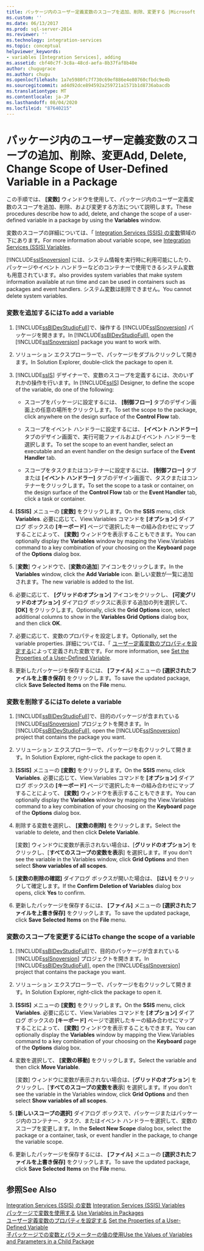 ```yaml
---
title: パッケージ内のユーザー定義変数のスコープを追加、削除、変更する |Microsoft Docs
ms.custom: ''
ms.date: 06/13/2017
ms.prod: sql-server-2014
ms.reviewer: ''
ms.technology: integration-services
ms.topic: conceptual
helpviewer_keywords:
- variables [Integration Services], adding
ms.assetid: cbf40c7f-3c8a-48cd-aefa-8b37faf8b40e
author: chugugrace
ms.author: chugu
ms.openlocfilehash: 1a7e5980fc7f730c69ef886e4e80760cfbdc9e4b
ms.sourcegitcommit: ad4d92dce894592a259721a1571b1d8736abacdb
ms.translationtype: MT
ms.contentlocale: ja-JP
ms.lasthandoff: 08/04/2020
ms.locfileid: "87640215"
---
```

# <a name="add-delete-change-scope-of-user-defined-variable-in-a-package"></a><span data-ttu-id="0d492-102">パッケージ内のユーザー定義変数のスコープの追加、削除、変更</span><span class="sxs-lookup"><span data-stu-id="0d492-102">Add, Delete, Change Scope of User-Defined Variable in a Package</span></span>
  <span data-ttu-id="0d492-103">この手順では、 **[変数]** ウィンドウを使用して、パッケージ内のユーザー定義変数のスコープを追加、削除、および変更する方法について説明します。</span><span class="sxs-lookup"><span data-stu-id="0d492-103">These procedures describe how to add, delete, and change the scope of a user-defined variable in a package by using the **Variables** window.</span></span>  
  
 <span data-ttu-id="0d492-104">変数のスコープの詳細については、「 [Integration Services &#40;SSIS&#41; の変数](integration-services-ssis-variables.md)領域の下にあります。</span><span class="sxs-lookup"><span data-stu-id="0d492-104">For more information about variable scope, see [Integration Services &#40;SSIS&#41; Variables](integration-services-ssis-variables.md).</span></span>  
  
 [!INCLUDE[ssISnoversion](../includes/ssisnoversion-md.md)] <span data-ttu-id="0d492-105">には、システム情報を実行時に利用可能にしたり、パッケージやイベント ハンドラーなどのコンテナーで使用できるシステム変数も用意されています。</span><span class="sxs-lookup"><span data-stu-id="0d492-105">also provides system variables that make system information available at run time and can be used in containers such as packages and event handlers.</span></span> <span data-ttu-id="0d492-106">システム変数は削除できません。</span><span class="sxs-lookup"><span data-stu-id="0d492-106">You cannot delete system variables.</span></span>  
  
### <a name="to-add-a-variable"></a><span data-ttu-id="0d492-107">変数を追加するには</span><span class="sxs-lookup"><span data-stu-id="0d492-107">To add a variable</span></span>  
  
1.  <span data-ttu-id="0d492-108">[!INCLUDE[ssBIDevStudioFull](../includes/ssbidevstudiofull-md.md)]で、操作する [!INCLUDE[ssISnoversion](../includes/ssisnoversion-md.md)] パッケージを開きます。</span><span class="sxs-lookup"><span data-stu-id="0d492-108">In [!INCLUDE[ssBIDevStudioFull](../includes/ssbidevstudiofull-md.md)], open the [!INCLUDE[ssISnoversion](../includes/ssisnoversion-md.md)] package you want to work with.</span></span>  
  
2.  <span data-ttu-id="0d492-109">ソリューション エクスプローラーで、パッケージをダブルクリックして開きます。</span><span class="sxs-lookup"><span data-stu-id="0d492-109">In Solution Explorer, double-click the package to open it.</span></span>  
  
3.  <span data-ttu-id="0d492-110">[!INCLUDE[ssIS](../includes/ssis-md.md)] デザイナーで、変数のスコープを定義するには、次のいずれかの操作を行います。</span><span class="sxs-lookup"><span data-stu-id="0d492-110">In [!INCLUDE[ssIS](../includes/ssis-md.md)] Designer, to define the scope of the variable, do one of the following:</span></span>  
  
    -   <span data-ttu-id="0d492-111">スコープをパッケージに設定するには、 **[制御フロー]** タブのデザイン画面上の任意の場所をクリックします。</span><span class="sxs-lookup"><span data-stu-id="0d492-111">To set the scope to the package, click anywhere on the design surface of the **Control Flow** tab.</span></span>  
  
    -   <span data-ttu-id="0d492-112">スコープをイベント ハンドラーに設定するには、 **[イベント ハンドラー]** タブのデザイン画面で、実行可能ファイルおよびイベント ハンドラーを選択します。</span><span class="sxs-lookup"><span data-stu-id="0d492-112">To set the scope to an event handler, select an executable and an event handler on the design surface of the **Event Handler** tab.</span></span>  
  
    -   <span data-ttu-id="0d492-113">スコープをタスクまたはコンテナーに設定するには、 **[制御フロー]** タブまたは **[イベント ハンドラー]** タブのデザイン画面で、タスクまたはコンテナーをクリックします。</span><span class="sxs-lookup"><span data-stu-id="0d492-113">To set the scope to a task or container, on the design surface of the **Control Flow** tab or the **Event Handler** tab, click a task or container.</span></span>  
  
4.  <span data-ttu-id="0d492-114">**[SSIS]** メニューの **[変数]** をクリックします。</span><span class="sxs-lookup"><span data-stu-id="0d492-114">On the **SSIS** menu, click **Variables**.</span></span> <span data-ttu-id="0d492-115">必要に応じて、View.Variables コマンドを **[オプション]** ダイアログ ボックスの **[キーボード]** ページで選択したキーの組み合わせにマップすることによって、 **[変数]** ウィンドウを表示することもできます。</span><span class="sxs-lookup"><span data-stu-id="0d492-115">You can optionally display the **Variables** window by mapping the View.Variables command to a key combination of your choosing on the **Keyboard** page of the **Options** dialog box.</span></span>  
  
5.  <span data-ttu-id="0d492-116">[**変数**] ウィンドウで、[**変数の追加**] アイコンをクリックします。</span><span class="sxs-lookup"><span data-stu-id="0d492-116">In the **Variables** window, click the **Add Variable** icon.</span></span> <span data-ttu-id="0d492-117">新しい変数が一覧に追加されます。</span><span class="sxs-lookup"><span data-stu-id="0d492-117">The new variable is added to the list.</span></span>  
  
6.  <span data-ttu-id="0d492-118">必要に応じて、 **[グリッドのオプション]** アイコンをクリックし、 **[可変グリッドのオプション]** ダイアログ ボックスに表示する追加の列を選択して、 **[OK]** をクリックします。</span><span class="sxs-lookup"><span data-stu-id="0d492-118">Optionally, click the **Grid Options** icon, select additional columns to show in the **Variables Grid Options** dialog box, and then click **OK**.</span></span>  
  
7.  <span data-ttu-id="0d492-119">必要に応じて、変数のプロパティを設定します。</span><span class="sxs-lookup"><span data-stu-id="0d492-119">Optionally, set the variable properties.</span></span> <span data-ttu-id="0d492-120">詳細については、「 [ユーザー定義変数のプロパティを設定する](../../2014/integration-services/set-the-properties-of-a-user-defined-variable.md)によって定義された変数です。</span><span class="sxs-lookup"><span data-stu-id="0d492-120">For more information, see [Set the Properties of a User-Defined Variable](../../2014/integration-services/set-the-properties-of-a-user-defined-variable.md).</span></span>  
  
8.  <span data-ttu-id="0d492-121">更新したパッケージを保存するには、 **[ファイル]** メニューの **[選択されたファイルを上書き保存]** をクリックします。</span><span class="sxs-lookup"><span data-stu-id="0d492-121">To save the updated package, click **Save Selected Items** on the **File** menu.</span></span>  
  
### <a name="to-delete-a-variable"></a><span data-ttu-id="0d492-122">変数を削除するには</span><span class="sxs-lookup"><span data-stu-id="0d492-122">To delete a variable</span></span>  
  
1.  <span data-ttu-id="0d492-123">[!INCLUDE[ssBIDevStudioFull](../includes/ssbidevstudiofull-md.md)]で、目的のパッケージが含まれている [!INCLUDE[ssISnoversion](../includes/ssisnoversion-md.md)] プロジェクトを開きます。</span><span class="sxs-lookup"><span data-stu-id="0d492-123">In [!INCLUDE[ssBIDevStudioFull](../includes/ssbidevstudiofull-md.md)], open the [!INCLUDE[ssISnoversion](../includes/ssisnoversion-md.md)] project that contains the package you want.</span></span>  
  
2.  <span data-ttu-id="0d492-124">ソリューション エクスプローラーで、パッケージを右クリックして開きます。</span><span class="sxs-lookup"><span data-stu-id="0d492-124">In Solution Explorer, right-click the package to open it.</span></span>  
  
3.  <span data-ttu-id="0d492-125">**[SSIS]** メニューの **[変数]** をクリックします。</span><span class="sxs-lookup"><span data-stu-id="0d492-125">On the **SSIS** menu, click **Variables**.</span></span> <span data-ttu-id="0d492-126">必要に応じて、View.Variables コマンドを **[オプション]** ダイアログ ボックスの **[キーボード]** ページで選択したキーの組み合わせにマップすることによって、 **[変数]** ウィンドウを表示することもできます。</span><span class="sxs-lookup"><span data-stu-id="0d492-126">You can optionally display the **Variables** window by mapping the View.Variables command to a key combination of your choosing on the **Keyboard** page of the **Options** dialog box.</span></span>  
  
4.  <span data-ttu-id="0d492-127">削除する変数を選択し、 **[変数の削除]** をクリックします。</span><span class="sxs-lookup"><span data-stu-id="0d492-127">Select the variable to delete, and then click **Delete Variable**.</span></span>  
  
     <span data-ttu-id="0d492-128">[変数] ウィンドウに変数が表示されない場合は、[**グリッドのオプション**] をクリックし、[**すべてのスコープの変数を表示**] を選択します。</span><span class="sxs-lookup"><span data-stu-id="0d492-128">If you don't see the variable in the Variables window, click **Grid Options** and then select **Show variables of all scopes**.</span></span>  
  
5.  <span data-ttu-id="0d492-129">**[変数の削除の確認]** ダイアログ ボックスが開いた場合は、 **[はい]** をクリックして確定します。</span><span class="sxs-lookup"><span data-stu-id="0d492-129">If the **Confirm Deletion of Variables** dialog box opens, click **Yes** to confirm.</span></span>  
  
6.  <span data-ttu-id="0d492-130">更新したパッケージを保存するには、 **[ファイル]** メニューの **[選択されたファイルを上書き保存]** をクリックします。</span><span class="sxs-lookup"><span data-stu-id="0d492-130">To save the updated package, click **Save Selected Items** on the **File** menu.</span></span>  
  
### <a name="to-change-the-scope-of-a-variable"></a><span data-ttu-id="0d492-131">変数のスコープを変更するには</span><span class="sxs-lookup"><span data-stu-id="0d492-131">To change the scope of a variable</span></span>  
  
1.  <span data-ttu-id="0d492-132">[!INCLUDE[ssBIDevStudioFull](../includes/ssbidevstudiofull-md.md)]で、目的のパッケージが含まれている [!INCLUDE[ssISnoversion](../includes/ssisnoversion-md.md)] プロジェクトを開きます。</span><span class="sxs-lookup"><span data-stu-id="0d492-132">In [!INCLUDE[ssBIDevStudioFull](../includes/ssbidevstudiofull-md.md)], open the [!INCLUDE[ssISnoversion](../includes/ssisnoversion-md.md)] project that contains the package you want.</span></span>  
  
2.  <span data-ttu-id="0d492-133">ソリューション エクスプローラーで、パッケージを右クリックして開きます。</span><span class="sxs-lookup"><span data-stu-id="0d492-133">In Solution Explorer, right-click the package to open it.</span></span>  
  
3.  <span data-ttu-id="0d492-134">**[SSIS]** メニューの **[変数]** をクリックします。</span><span class="sxs-lookup"><span data-stu-id="0d492-134">On the **SSIS** menu, click **Variables**.</span></span> <span data-ttu-id="0d492-135">必要に応じて、View.Variables コマンドを **[オプション]** ダイアログ ボックスの **[キーボード]** ページで選択したキーの組み合わせにマップすることによって、 **[変数]** ウィンドウを表示することもできます。</span><span class="sxs-lookup"><span data-stu-id="0d492-135">You can optionally display the **Variables** window by mapping the View.Variables command to a key combination of your choosing on the **Keyboard** page of the **Options** dialog box.</span></span>  
  
4.  <span data-ttu-id="0d492-136">変数を選択して、 **[変数の移動]** をクリックします。</span><span class="sxs-lookup"><span data-stu-id="0d492-136">Select the variable and then click **Move Variable**.</span></span>  
  
     <span data-ttu-id="0d492-137">[変数] ウィンドウに変数が表示されない場合は、[**グリッドのオプション**] をクリックし、[**すべてのスコープの変数を表示**] を選択します。</span><span class="sxs-lookup"><span data-stu-id="0d492-137">If you don't see the variable in the Variables window, click **Grid Options** and then select **Show variables of all scopes**.</span></span>  
  
5.  <span data-ttu-id="0d492-138">**[新しいスコープの選択]** ダイアログ ボックスで、パッケージまたはパッケージ内のコンテナー、タスク、またはイベント ハンドラーを選択して、変数のスコープを変更します。</span><span class="sxs-lookup"><span data-stu-id="0d492-138">In the **Select New Scope** dialog box, select the package or a container, task, or event handler in the package, to change the variable scope.</span></span>  
  
6.  <span data-ttu-id="0d492-139">更新したパッケージを保存するには、 **[ファイル]** メニューの **[選択されたファイルを上書き保存]** をクリックします。</span><span class="sxs-lookup"><span data-stu-id="0d492-139">To save the updated package, click **Save Selected Items** on the **File** menu.</span></span>  
  
## <a name="see-also"></a><span data-ttu-id="0d492-140">参照</span><span class="sxs-lookup"><span data-stu-id="0d492-140">See Also</span></span>  
 <span data-ttu-id="0d492-141">[Integration Services &#40;SSIS&#41; の変数](integration-services-ssis-variables.md) </span><span class="sxs-lookup"><span data-stu-id="0d492-141">[Integration Services &#40;SSIS&#41; Variables](integration-services-ssis-variables.md) </span></span>  
 <span data-ttu-id="0d492-142">[パッケージで変数を使用する](../../2014/integration-services/use-variables-in-packages.md) </span><span class="sxs-lookup"><span data-stu-id="0d492-142">[Use Variables in Packages](../../2014/integration-services/use-variables-in-packages.md) </span></span>  
 <span data-ttu-id="0d492-143">[ユーザー定義変数のプロパティを設定する](../../2014/integration-services/set-the-properties-of-a-user-defined-variable.md) </span><span class="sxs-lookup"><span data-stu-id="0d492-143">[Set the Properties of a User-Defined Variable](../../2014/integration-services/set-the-properties-of-a-user-defined-variable.md) </span></span>  
 [<span data-ttu-id="0d492-144">子パッケージでの変数とパラメーターの値の使用</span><span class="sxs-lookup"><span data-stu-id="0d492-144">Use the Values of Variables and Parameters in a Child Package</span></span>](../../2014/integration-services/use-the-values-of-variables-and-parameters-in-a-child-package.md)  
  
  
